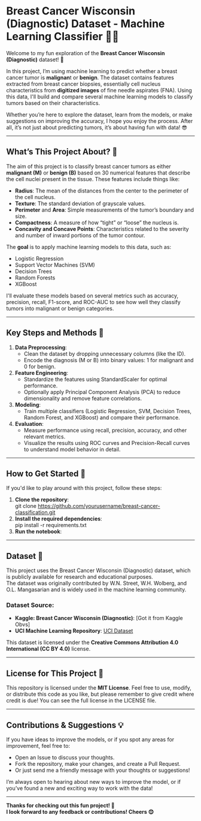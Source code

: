 # **Breast Cancer Wisconsin (Diagnostic) Dataset \- Machine Learning Classifier 🦠🎯**

Welcome to my fun exploration of the **Breast Cancer Wisconsin (Diagnostic)** dataset\! 🎉

In this project, I’m using machine learning to predict whether a breast cancer tumor is **malignan**t or **benign**. The dataset contains features extracted from breast cancer biopsies, essentially cell nucleus characteristics from **digitized images** of fine needle aspirates (FNA). Using this data, I'll build and compare several machine learning models to classify tumors based on their characteristics.

Whether you’re here to explore the dataset, learn from the models, or make suggestions on improving the accuracy, I hope you enjoy the process. After all, it’s not just about predicting tumors, it’s about having fun with data\! 😎

---

## **What’s This Project About? 🤔**

The aim of this project is to classify breast cancer tumors as either **malignant (M)** or **benign (B)** based on 30 numerical features that describe the cell nuclei present in the tissue. These features include things like:

* **Radius**: The mean of the distances from the center to the perimeter of the cell nucleus.  
* **Texture**: The standard deviation of grayscale values.  
* **Perimeter** and **Area**: Simple measurements of the tumor’s boundary and size.  
* **Compactness**: A measure of how “tight” or “loose” the nucleus is.  
* **Concavity and Concave Points**: Characteristics related to the severity and number of inward portions of the tumor contour.

The **goal** is to apply machine learning models to this data, such as:

* Logistic Regression  
* Support Vector Machines (SVM)  
* Decision Trees  
* Random Forests  
* XGBoost
  
I'll evaluate these models based on several metrics such as accuracy, precision, recall, F1-score, and ROC-AUC to see how well they classify tumors into malignant or benign categories.

---

## **Key Steps and Methods 🚀**

1. **Data Preprocessing**:  
   * Clean the dataset by dropping unnecessary columns (like the ID).  
   * Encode the diagnosis (M or B) into binary values: 1 for malignant and 0 for benign.  
2. **Feature Engineering**:  
   * Standardize the features using StandardScaler for optimal performance.  
   * Optionally apply Principal Component Analysis (PCA) to reduce dimensionality and remove feature correlations.  
3. **Modeling**:  
   * Train multiple classifiers (Logistic Regression, SVM, Decision Trees, Random Forest, and XGBoost) and compare their performance.  
4. **Evaluation**:  
   * Measure performance using recall, precision, accuracy, and other relevant metrics.  
   * Visualize the results using ROC curves and Precision-Recall curves to understand model behavior in detail.

---

## **How to Get Started 🚀**

If you'd like to play around with this project, follow these steps:

1. **Clone the repository**:  
    git clone https://github.com/yourusername/breast-cancer-classification.git  
2. **Install the required dependencies**:  
    pip install \-r requirements.txt  
3. **Run the notebook**:

---

## **Dataset 📝**

This project uses the Breast Cancer Wisconsin (Diagnostic) dataset, which is publicly available for research and educational purposes.   
The dataset was originally contributed by W.N. Street, W.H. Wolberg, and O.L. Mangasarian and is widely used in the machine learning community.

### **Dataset Source:**

* **Kaggle: Breast Cancer Wisconsin (Diagnostic)**: \[Got it from Kaggle Obvs\]   
* **UCI Machine Learning Repository**:  [UCI Dataset](https://archive.ics.uci.edu/ml/datasets/Breast+Cancer+Wisconsin+%28Diagnostic%29)

This dataset is licensed under the **Creative Commons Attribution 4.0 International (CC BY 4.0)** license.  

---

## **License for This Project 📝**

This repository is licensed under the **MIT License**. Feel free to use, modify, or distribute this code as you like, but please remember to give credit where credit is due\! You can see the full license in the LICENSE file.  

---

## **Contributions & Suggestions 💡**

If you have ideas to improve the models, or if you spot any areas for improvement, feel free to:

* Open an Issue to discuss your thoughts.  
* Fork the repository, make your changes, and create a Pull Request.  
* Or just send me a friendly message with your thoughts or suggestions\!

I’m always open to hearing about new ways to improve the model, or if you’ve found a new and exciting way to work with the data\!  

---

**Thanks for checking out this fun project\! 🌟**   
**I look forward to any feedback or contributions\! Cheers 😊**  
